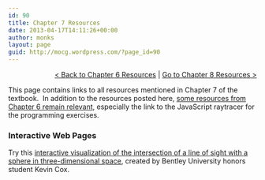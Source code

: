 ```yaml
---
id: 90
title: Chapter 7 Resources
date: 2013-04-17T14:11:26+00:00
author: monks
layout: page
guid: http://mocg.wordpress.com/?page_id=90
---
```

<p style="text-align:right;">
  <a title="Chapter 6 Resources" href="http://mocg.wordpress.com/chapter-6-resources/">< Back to Chapter 6 Resources</a> | <a title="Chapter 8 Resources" href="http://mocg.wordpress.com/chapter-8-resources/">Go to Chapter 8 Resources ></a>
</p>

This page contains links to all resources mentioned in Chapter 7 of the textbook.  In addition to the resources posted here, [some resources from Chapter 6 remain relevant](http://mocg.wordpress.com/chapter-6-resources/ "Chapter 6 Resources"), especially the link to the JavaScript raytracer for the programming exercises.

### Interactive Web Pages

Try this <a href="http://tube.geogebra.org/student/m947117" target="_blank">interactive visualization of the intersection of a line of sight with a sphere in three-dimensional space</a>, created by Bentley University honors student Kevin Cox.